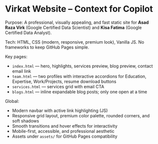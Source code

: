 # Virkat Website – Context for Copilot

Purpose: A professional, visually appealing, and fast static site for **Asad Raza Virk** (Google Certified Data Scientist) and **Kisa Fatima** (Google Certified Data Analyst).

Tech: HTML, CSS (modern, responsive, premium look), Vanilla JS. No frameworks to keep GitHub Pages simple.

Key pages:
- `index.html` — hero, highlights, services preview, blog preview, contact email link
- `team.html` — two profiles with interactive accordions for Education, Expertise, Work/Projects, resume download buttons
- `services.html` — services grid with email CTA
- `blogs.html` — inline expandable blog posts; only one open at a time

Global:
- Modern navbar with active link highlighting (JS)
- Responsive grid layout, premium color palette, rounded corners, and soft shadows
- Smooth transitions and hover effects for interactivity
- Mobile-first, accessible, and professional aesthetic
- Assets under `assets/` for GitHub Pages compatibility

